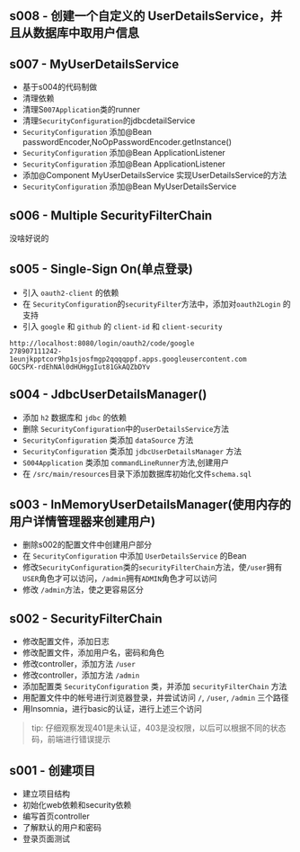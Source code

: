 ## s008 - 创建一个自定义的 UserDetailsService，并且从数据库中取用户信息



## s007 - MyUserDetailsService
- 基于s004的代码制做
- 清理依赖
- 清理S`007Application`类的runner
- 清理`SecurityConfiguration`的jdbcdetailService
- `SecurityConfiguration` 添加@Bean passwordEncoder,NoOpPasswordEncoder.getInstance()
- `SecurityConfiguration` 添加@Bean ApplicationListener<AuthenticationSuccessEvent>
- `SecurityConfiguration` 添加@Bean ApplicationListener<AuthenticationFailureBadCredentialsEvent>
- 添加@Component MyUserDetailsService 实现UserDetailsService的方法
- `SecurityConfiguration` 添加@Bean MyUserDetailsService


## s006 - Multiple SecurityFilterChain
没啥好说的

## s005 - Single-Sign On(单点登录)
- 引入 `oauth2-client` 的依赖
- 在 `SecurityConfiguration`的`securityFilter`方法中，添加对`oauth2Login` 的支持
- 引入 `google` 和 `github` 的 `client-id` 和 `client-security`
```
http://localhost:8080/login/oauth2/code/google
278907111242-1eunjkpptcor9hp1sjosfmgp2qqqqppf.apps.googleusercontent.com
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
```
## s004 - JdbcUserDetailsManager()
- 添加 `h2` 数据库和 `jdbc` 的依赖
- 删除 `SecurityConfiguration`中的`userDetailsService`方法
- `SecurityConfiguration` 类添加 `dataSource` 方法
- `SecurityConfiguration` 类添加 `jdbcUserDetailsManager` 方法
- `S004Application` 类添加 `commandLineRunner`方法,创建用户
- 在 `/src/main/resources`目录下添加数据库初始化文件`schema.sql`


## s003 - InMemoryUserDetailsManager(使用内存的用户详情管理器来创建用户)
- 删除s002的配置文件中创建用户部分
- 在 `SecurityConfiguration` 中添加 `UserDetailsService` 的Bean
- 修改`SecurityConfiguration`类的`securityFilterChain`方法，使`/user`拥有`USER`角色才可以访问，`/admin`拥有`ADMIN`角色才可以访问
- 修改 `/admin`方法，使之更容易区分


## s002 - SecurityFilterChain
- 修改配置文件，添加日志
- 修改配置文件，添加用户名，密码和角色
- 修改controller，添加方法 `/user`
- 修改controller，添加方法 `/admin`
- 添加配置类 `SecurityConfiguration` 类，并添加 `securityFilterChain` 方法
- 用配置文件中的帐号进行浏览器登录，并尝试访问 `/`, `/user`, `/admin` 三个路径
- 用Insomnia，进行basic的认证，进行上述三个访问

> tip: 仔细观察发现401是未认证，403是没权限，以后可以根据不同的状态码，前端进行错误提示

## s001 - 创建项目
- 建立项目结构
- 初始化web依赖和security依赖
- 编写首页controller
- 了解默认的用户和密码
- 登录页面测试